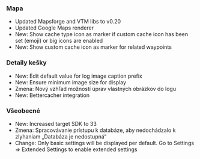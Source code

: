 ### Mapa
- Updated Mapsforge and VTM libs to v0.20
- Updated Google Maps renderer
- New: Show cache type icon as marker if custom cache icon has been set (emoji) or big icons are enabled
- New: Show custom cache icon as marker for related waypoints

### Detaily kešky
- New: Edit default value for log image caption prefix
- New: Ensure minimum image size for display
- Zmena: Nový vzhľad možností úprav vlastných obrázkov do logu
- New: Bettercacher integration

### Všeobecné
- New: Increased target SDK to 33
- Zmena: Spracovávanie prístupu k databáze, aby nedochádzalo k zlyhaniam „Databáza je nedostupná“
- Change: Only basic settings will be displayed per default. Go to Settings => Extended Settings to enable extended settings
